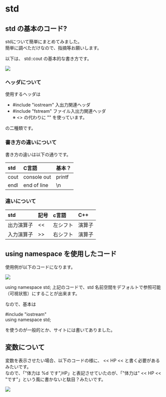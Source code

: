 # std

## std の基本のコード?
stdについて簡単にまとめてみました。  
簡単に調べただけなので、指摘等お願いします。

以下は、 std::cout の基本的な書き方です。  

![](https://github.com/hiroto1130/image_preservation/blob/master/std/std%201.png?raw=true)  

### ヘッダについて  

使用するヘッダは
- #include "iostream" 入出力関連ヘッダ
- #include "fstream"  ファイル入出力関連ヘッダ  
※ <> の代わりに "" を使っています。  

の二種類です。  

### 書き方の違いについて

書き方の違いは以下の通りです。  

|std|C言語|基本？|
|:-|:-|:-|
|cout|console out|printf|
|endl|end of line|\n|

### 違いについて

|std|記号|c言語|C++|
|:-|:-|:-|:-|
|出力演算子|<<|左シフト|演算子|
|入力演算子|>>|右シフト|演算子|

 
## using namespace を使用したコード

使用例が以下のコードになります。

![](https://github.com/hiroto1130/image_preservation/blob/master/std/std%202.png?raw=true)

using namespace std;
上記のコードで、std 名前空間をデフォルトで参照可能（可視状態）にすることが出来ます。

なので、基本は  

#include "iostream"  
using namespace std;  

を使うのが一般的とか、サイトには書いてありました。  

## 変数について

変数を表示させたい場合、以下のコードの様に、 << HP << と書く必要があるみたいです。  
なので、「"体力は %d です",HP」と表記させていたのが、「"体力は" << HP << "です"」という風に書かないと駄目？みたいです。  

![](https://github.com/hiroto1130/image_preservation/blob/master/std/std%203.png?raw=true)









